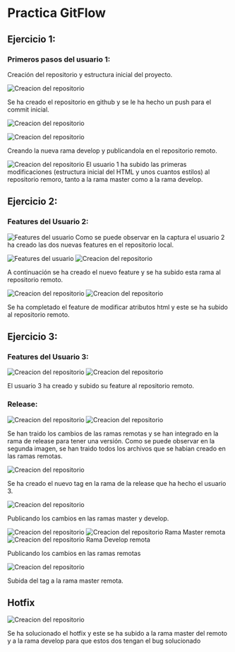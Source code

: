 # Practica GitFlow

## Ejercicio 1:
### Primeros pasos del usuario 1:
Creación del repositorio y estructura inicial del proyecto. 

![Creacion del repositorio](imgsDocs/1.png)

Se ha creado el repositorio en github y se le ha hecho un push para el commit inicial. 

![Creacion del repositorio](imgsDocs/2.png)

![Creacion del repositorio](imgsDocs/3.png)

Creando la nueva rama develop y publicandola en el repositorio remoto.

![Creacion del repositorio](imgsDocs/4.png)
El usuario 1 ha subido las primeras modificaciones (estructura inicial del HTML y unos cuantos estilos) al repositorio remoro, tanto a la rama master como a la rama develop.

## Ejercicio 2:
### Features del Usuario 2:

![Features del usuario](imgsDocs/5.png)
Como se puede observar en la captura el usuario 2 ha creado las dos nuevas features en el repositorio local.

![Features del usuario](imgsDocs/6.png)
![Creacion del repositorio](imgsDocs/7.png)

A continuación se ha creado el nuevo feature y se ha subido esta rama al repositorio remoto.


![Creacion del repositorio](imgsDocs/9.png)
![Creacion del repositorio](imgsDocs/8.png)

Se ha completado el feature de modificar atributos html y este se ha subido al repositorio remoto.

## Ejercicio 3:
### Features del Usuario 3:

![Creacion del repositorio](imgsDocs/11.png)
![Creacion del repositorio](imgsDocs/10.png)

El usuario 3 ha creado y subido su feature al repositorio remoto.

### Release:

![Creacion del repositorio](imgsDocs/12.png)
![Creacion del repositorio](imgsDocs/13.png)

Se han traido los cambios de las ramas remotas y se han integrado en la rama de release para tener una versión. Como se puede observar en la segunda imagen, se han traido todos los archivos que se habian creado en las ramas remotas.

![Creacion del repositorio](imgsDocs/14.png)

Se ha creado el nuevo tag en la rama de la release que ha hecho el usuario 3.

![Creacion del repositorio](imgsDocs/15.png)

Publicando los cambios en las ramas master y develop.

![Creacion del repositorio](imgsDocs/17.png)
![Creacion del repositorio](imgsDocs/18.png)
Rama Master remota
![Creacion del repositorio](imgsDocs/19.png)
Rama Develop remota

Publicando los cambios en las ramas remotas

![Creacion del repositorio](imgsDocs/20.png)

Subida del tag a la rama master remota.

## Hotfix

![Creacion del repositorio](imgsDocs/21.png)

Se ha solucionado el hotfix y este se ha subido a la rama master del remoto y a la rama develop para que estos dos tengan el bug solucionado